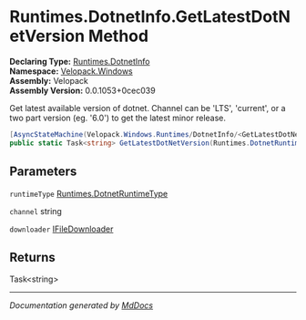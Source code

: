 ﻿<!--  
  <auto-generated>   
    The contents of this file were generated by a tool.  
    Changes to this file may be list if the file is regenerated  
  </auto-generated>   
-->

# Runtimes.DotnetInfo.GetLatestDotNetVersion Method

**Declaring Type:** [Runtimes.DotnetInfo](../index.md)  
**Namespace:** [Velopack.Windows](../../../index.md)  
**Assembly:** Velopack  
**Assembly Version:** 0.0.1053+0cec039

Get latest available version of dotnet. Channel can be 'LTS', 'current', or a two part version  (eg. '6.0') to get the latest minor release.

```csharp
[AsyncStateMachine(Velopack.Windows.Runtimes/DotnetInfo/<GetLatestDotNetVersion>d__28)]
public static Task<string> GetLatestDotNetVersion(Runtimes.DotnetRuntimeType runtimeType, string channel, IFileDownloader downloader = null);
```

## Parameters

`runtimeType`  [Runtimes.DotnetRuntimeType](../../DotnetRuntimeType/index.md)

`channel`  string

`downloader`  [IFileDownloader](../../../../Sources/IFileDownloader/index.md)

## Returns

Task\<string\>

___

*Documentation generated by [MdDocs](https://github.com/ap0llo/mddocs)*
